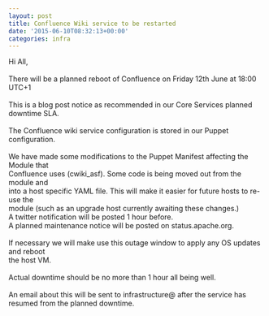 ```yaml
---
layout: post
title: Confluence Wiki service to be restarted
date: '2015-06-10T08:32:13+00:00'
categories: infra
---
```

Hi All,<br /><br />There will be a planned reboot of Confluence on Friday 12th June at 18:00 UTC+1<br /><br />This is a blog post notice as recommended in our Core Services planned downtime SLA.<br /><br />The Confluence wiki service configuration is stored in our Puppet configuration.<br /><br />We have made some modifications to the Puppet Manifest affecting the Module that<br />Confluence uses (cwiki_asf). Some code is being moved out from the module and <br />into a host specific YAML file. This will make it easier for future hosts to re-use the <br />module (such as an upgrade host currently awaiting these changes.)<br />A twitter notification will be posted 1 hour before.<br />A planned maintenance notice will be posted on status.apache.org.<br /><br />If necessary we will make use this outage window to apply any OS updates and reboot <br />the host VM.<br /><br />Actual downtime should be no more than 1 hour all being well.<br /><br />An email about this will be sent to infrastructure@ after the service has resumed from the planned downtime.
